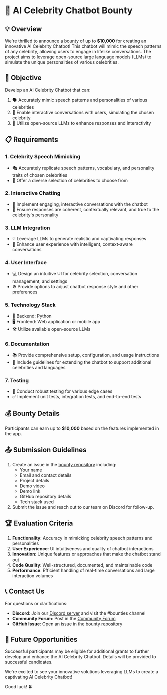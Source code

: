 # 🌟 AI Celebrity Chatbot Bounty

## 💡 Overview

We're thrilled to announce a bounty of up to **$10,000** for creating an innovative AI Celebrity Chatbot! This chatbot will mimic the speech patterns of any celebrity, allowing users to engage in lifelike conversations. The project aims to leverage open-source large language models (LLMs) to simulate the unique personalities of various celebrities.

## 🎯 Objective

Develop an AI Celebrity Chatbot that can:

1. 🗣️ Accurately mimic speech patterns and personalities of various celebrities
2. 💬 Enable interactive conversations with users, simulating the chosen celebrity
3. 🧠 Utilize open-source LLMs to enhance responses and interactivity

## 📋 Requirements

### 1. Celebrity Speech Mimicking
- 🎭 Accurately replicate speech patterns, vocabulary, and personality traits of chosen celebrities
- 🌠 Offer a diverse selection of celebrities to choose from

### 2. Interactive Chatting
- 🤖 Implement engaging, interactive conversations with the chatbot
- 📝 Ensure responses are coherent, contextually relevant, and true to the celebrity's personality

### 3. LLM Integration
- 💡 Leverage LLMs to generate realistic and captivating responses
- 🌈 Enhance user experience with intelligent, context-aware conversations

### 4. User Interface
- 💻 Design an intuitive UI for celebrity selection, conversation management, and settings
- ⚙️ Provide options to adjust chatbot response style and other preferences

### 5. Technology Stack
- 🐍 Backend: Python
- 🖥️ Frontend: Web application or mobile app
- 🛠️ Utilize available open-source LLMs

### 6. Documentation
- 📚 Provide comprehensive setup, configuration, and usage instructions
- 📝 Include guidelines for extending the chatbot to support additional celebrities and languages

### 7. Testing
- 🧪 Conduct robust testing for various edge cases
- ✅ Implement unit tests, integration tests, and end-to-end tests

## 💰 Bounty Details

Participants can earn up to **$10,000** based on the features implemented in the app.

## 📤 Submission Guidelines

1. Create an issue in the [bounty repository](https://github.com/spheronfdn/spheron-bounties) including:
   - Your name
   - Email and contact details
   - Project details
   - Demo video
   - Demo link
   - GitHub repository details
   - Tech stack used
2. Submit the issue and reach out to our team on Discord for follow-up.

## 🏆 Evaluation Criteria

1. **Functionality**: Accuracy in mimicking celebrity speech patterns and personalities
2. **User Experience**: UI intuitiveness and quality of chatbot interactions
3. **Innovation**: Unique features or approaches that make the chatbot stand out
4. **Code Quality**: Well-structured, documented, and maintainable code
5. **Performance**: Efficient handling of real-time conversations and large interaction volumes

## 📞 Contact Us

For questions or clarifications:

- **Discord**: Join our [Discord server](https://sphn.wiki/discord) and visit the #bounties channel
- **Community Forum**: Post in the [Community Forum](https://community.spheron.network/)
- **GitHub Issue**: Open an issue in the [bounty repository](https://github.com/spheronfdn/spheron-bounties/issues)

## 🚀 Future Opportunities

Successful participants may be eligible for additional grants to further develop and enhance the AI Celebrity Chatbot. Details will be provided to successful candidates.

We're excited to see your innovative solutions leveraging LLMs to create a captivating AI Celebrity Chatbot! 

Good luck! 🍀